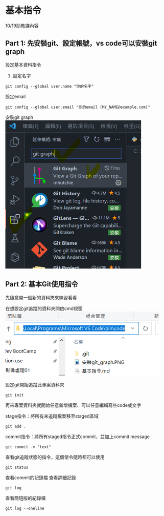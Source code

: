 # 基本指令

10/19助教課內容


## Part 1: 先安裝git、設定帳號，vs code可以安裝git graph

設定基本資料指令

1. 設定名字
```
git config --global user.name "你的名字"
```
設定email
```
git config --global user.email "你的email (MY_NAME@example.com)"
```

安裝git graph
![image](/安裝git_graph.PNG)


## Part 2: 基本Git使用指令


先隨意開一個新的資料夾來練習看看

在想設定git追蹤的資料夾開啟cmd視窗
![image](/open_cmd.PNG)


設定git開始追蹤此專案資料夾
```
git init 
```
再來專案資料夾就開始任意新增檔案、可以任意編輯寫些code或文字

stage指令：將所有未追蹤檔案移至staged區域
```
git add .
```

commit指令：將所有staged指令正式commit，並加上commit message
```
git commit -m "text"
```

查看git追蹤狀態的指令，這個使令隨時都可以使用
```
git status
```

查看commit的記錄檔
查看詳細記錄
```
git log
```
查看簡短版的紀錄檔
```
git log --oneline
```
